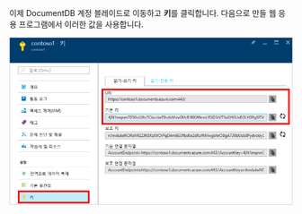   이제 DocumentDB 계정 블레이드로 이동하고 **키**를 클릭합니다. 다음으로 만들 웹 응용 프로그램에서 이러한 값을 사용합니다.

![DocumentDB 계정 블레이드에서 키 단추가 강조 표시되고 키 블레이드에서 URI, 기본 키 및 보조 키 값이 강조 표시된 DocumentDB 계정을 보여주는 Azure 포털의 스크린샷](./media/documentdb-keys/keys.png)

